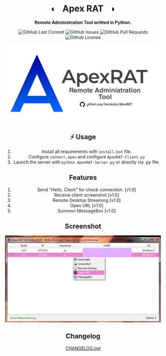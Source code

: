 <div align="center">

# ◐ &nbsp; Apex RAT &nbsp; ◑

**Remote Administration Tool writted in Python.**

<p>

<p>
<img alt="GitHub Last Commit" src="https://img.shields.io/github/last-commit/3verlaster/ApexRAT" />
<img alt="GitHub Issues" src="https://img.shields.io/github/issues/3verlaster/ApexRAT" />
<img alt="GitHub Pull Requests" src="https://img.shields.io/github/issues-pr/3verlaster/ApexRAT" />
<img alt="Github License" src="https://img.shields.io/badge/License-MIT-green.svg" />
</p>

![root = ct.CTk()](assets/images/github/JPG/ApexRAT_NEW.jpg)

## ⚡️ Usage
1. Install all requirements with `install.bat` file.
2. Configure `connect.apex` and configure `ApexRAT-Client.py`
3. Launch the server with `python ApexRAT-Server.py` or directly via .py file.

## Features
1. Send "Hello, Client" for check connection. [v1.0]
2. Receive client screenshot [v1.0]
3. Remote Desktop Streaming [v1.0]
4. Open URL [v1.0]
5. Summon MessageBox [v1.0]

## Screenshot
![root = ct.CTk()](assets/images/github/example/example1.jpg)

## Changelog

[CHANGELOG.md](./CHANGELOG.md)

